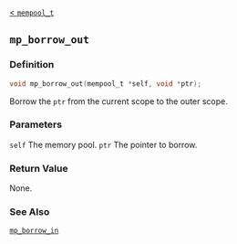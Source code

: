 
[< `mempool_t`](MemoryPool.md)

## `mp_borrow_out`

### Definition
```C
void mp_borrow_out(mempool_t *self, void *ptr);
```
Borrow the `ptr` from the current scope to the outer scope.

### Parameters
`self` The memory pool.
`ptr` The pointer to borrow.

### Return Value
None.

### See Also
[`mp_borrow_in`](mp_borrow_in.md)
